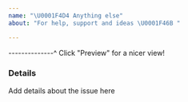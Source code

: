 ```yaml
---
name: "\U0001F4D4 Anything else"
about: "For help, support and ideas \U0001F46B "

---
```


--------------^ Click "Preview" for a nicer view!

### Details
Add details about the issue here